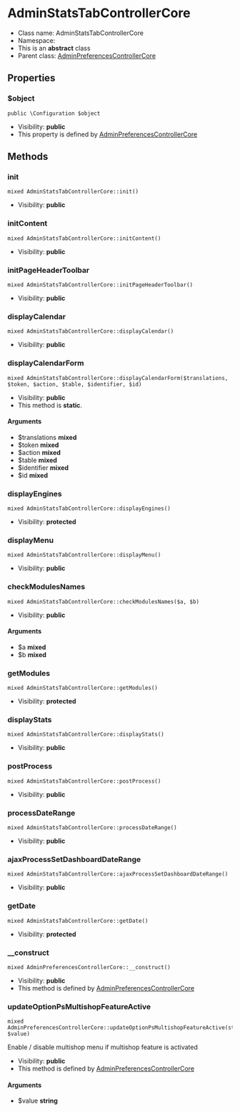 AdminStatsTabControllerCore
===============






* Class name: AdminStatsTabControllerCore
* Namespace: 
* This is an **abstract** class
* Parent class: [AdminPreferencesControllerCore](AdminPreferencesControllerCore.md)





Properties
----------


### $object

    public \Configuration $object





* Visibility: **public**
* This property is defined by [AdminPreferencesControllerCore](AdminPreferencesControllerCore.md)


Methods
-------


### init

    mixed AdminStatsTabControllerCore::init()





* Visibility: **public**




### initContent

    mixed AdminStatsTabControllerCore::initContent()





* Visibility: **public**




### initPageHeaderToolbar

    mixed AdminStatsTabControllerCore::initPageHeaderToolbar()





* Visibility: **public**




### displayCalendar

    mixed AdminStatsTabControllerCore::displayCalendar()





* Visibility: **public**




### displayCalendarForm

    mixed AdminStatsTabControllerCore::displayCalendarForm($translations, $token, $action, $table, $identifier, $id)





* Visibility: **public**
* This method is **static**.


#### Arguments
* $translations **mixed**
* $token **mixed**
* $action **mixed**
* $table **mixed**
* $identifier **mixed**
* $id **mixed**



### displayEngines

    mixed AdminStatsTabControllerCore::displayEngines()





* Visibility: **protected**




### displayMenu

    mixed AdminStatsTabControllerCore::displayMenu()





* Visibility: **public**




### checkModulesNames

    mixed AdminStatsTabControllerCore::checkModulesNames($a, $b)





* Visibility: **public**


#### Arguments
* $a **mixed**
* $b **mixed**



### getModules

    mixed AdminStatsTabControllerCore::getModules()





* Visibility: **protected**




### displayStats

    mixed AdminStatsTabControllerCore::displayStats()





* Visibility: **public**




### postProcess

    mixed AdminStatsTabControllerCore::postProcess()





* Visibility: **public**




### processDateRange

    mixed AdminStatsTabControllerCore::processDateRange()





* Visibility: **public**




### ajaxProcessSetDashboardDateRange

    mixed AdminStatsTabControllerCore::ajaxProcessSetDashboardDateRange()





* Visibility: **public**




### getDate

    mixed AdminStatsTabControllerCore::getDate()





* Visibility: **protected**




### __construct

    mixed AdminPreferencesControllerCore::__construct()





* Visibility: **public**
* This method is defined by [AdminPreferencesControllerCore](AdminPreferencesControllerCore.md)




### updateOptionPsMultishopFeatureActive

    mixed AdminPreferencesControllerCore::updateOptionPsMultishopFeatureActive(string $value)

Enable / disable multishop menu if multishop feature is activated



* Visibility: **public**
* This method is defined by [AdminPreferencesControllerCore](AdminPreferencesControllerCore.md)


#### Arguments
* $value **string**


